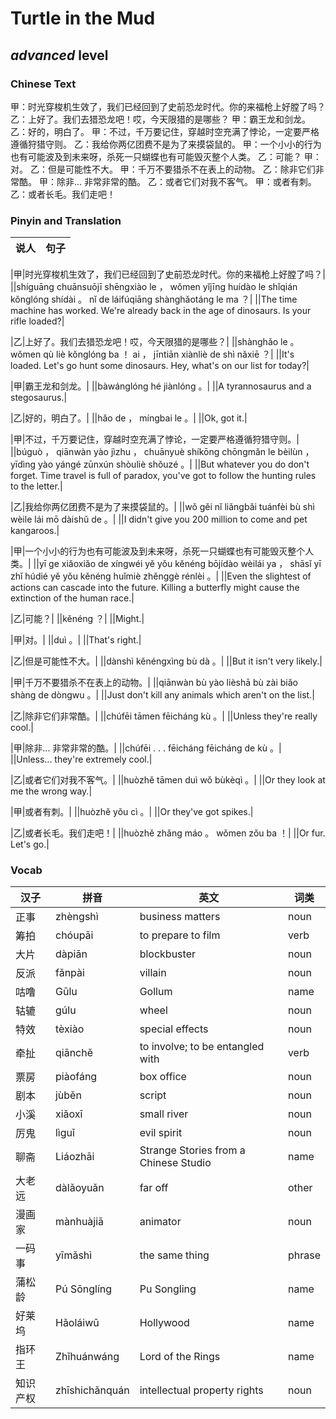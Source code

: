 # Turtle in the Mud
## *advanced* level

### Chinese Text
甲：时光穿梭机生效了，我们已经回到了史前恐龙时代。你的来福枪上好膛了吗？
乙：上好了。我们去猎恐龙吧！哎，今天限猎的是哪些？
甲：霸王龙和剑龙。
乙：好的，明白了。
甲：不过，千万要记住，穿越时空充满了悖论，一定要严格遵循狩猎守则。
乙：我给你两亿团费不是为了来摸袋鼠的。
甲：一个小小的行为也有可能波及到未来呀，杀死一只蝴蝶也有可能毁灭整个人类。
乙：可能？
甲：对。
乙：但是可能性不大。
甲：千万不要猎杀不在表上的动物。
乙：除非它们非常酷。
甲：除非... 非常非常的酷。
乙：或者它们对我不客气。
甲：或者有刺。
乙：或者长毛。我们走吧！

### Pinyin and Translation
|说人|句子|
|----|----|

|甲|时光穿梭机生效了，我们已经回到了史前恐龙时代。你的来福枪上好膛了吗？|
||shíguāng chuānsuōjī shēngxiào le ， wǒmen yǐjīng huídào le shǐqián kǒnglóng shídài 。 nǐ de láifúqiāng shànghǎotáng le ma ？|
||The time machine has worked. We're already back in the age of dinosaurs. Is your rifle loaded?|

|乙|上好了。我们去猎恐龙吧！哎，今天限猎的是哪些？|
||shànghǎo le 。 wǒmen qù liè kǒnglóng ba ！ ai ， jīntiān xiànliè de shì nǎxiē ？|
||It's loaded. Let's go hunt some dinosaurs. Hey, what's on our list for today?|

|甲|霸王龙和剑龙。|
||bàwánglóng hé jiànlóng 。|
||A tyrannosaurus and a stegosaurus.|

|乙|好的，明白了。|
||hǎo de ， míngbai le 。|
||Ok, got it.|

|甲|不过，千万要记住，穿越时空充满了悖论，一定要严格遵循狩猎守则。|
||búguò ， qiānwàn yào jìzhu ， chuānyuè shíkōng chōngmǎn le bèilùn ， yīdìng yào yángé zūnxún shòuliè shǒuzé 。|
||But whatever you do don't forget. Time travel is full of paradox, you've got to follow the hunting rules to the letter.|

|乙|我给你两亿团费不是为了来摸袋鼠的。|
||wǒ gěi nǐ liǎngbǎi tuánfèi bù shì wèile lái mō dàishǔ de 。|
||I didn't give you 200 million to come and pet kangaroos.|

|甲|一个小小的行为也有可能波及到未来呀，杀死一只蝴蝶也有可能毁灭整个人类。|
||yī ge xiǎoxiǎo de xíngwéi yě yǒu kěnéng bōjídào wèilái ya ， shāsǐ yī zhǐ húdié yě yǒu kěnéng huǐmiè zhěnggè rénlèi 。|
||Even the slightest of actions can cascade into the future. Killing a butterfly might cause the extinction of the human race.|

|乙|可能？|
||kěnéng ？|
||Might.|

|甲|对。|
||duì 。|
||That's right.|

|乙|但是可能性不大。|
||dànshì kěnéngxìng bù dà 。|
||But it isn't very likely.|

|甲|千万不要猎杀不在表上的动物。|
||qiānwàn bù yào lièshā bù zài biǎo shàng de dòngwu 。|
||Just don't kill any animals which aren't on the list.|

|乙|除非它们非常酷。|
||chúfēi tāmen fēicháng kù 。|
||Unless they're really cool.|

|甲|除非... 非常非常的酷。|
||chúfēi . . .  fēicháng fēicháng de kù 。|
||Unless... they're extremely cool.|

|乙|或者它们对我不客气。|
||huòzhě tāmen duì wǒ bùkèqì 。|
||Or they look at me the wrong way.|

|甲|或者有刺。|
||huòzhě yǒu cì 。|
||Or they've got spikes.|

|乙|或者长毛。我们走吧！|
||huòzhě zhǎng máo 。 wǒmen zǒu ba ！|
||Or fur. Let's go.|
### Vocab
|汉子|拼音|英文|词类|
|----|----|----|----|
|正事|zhèngshì|business matters|noun|
|筹拍|chóupāi|to prepare to film|verb|
|大片|dàpiān|blockbuster|noun|
|反派|fǎnpài|villain|noun|
|咕噜|Gūlu|Gollum|name|
|轱辘|gúlu|wheel|noun|
|特效|tèxiào|special effects|noun|
|牵扯|qiānchě|to involve; to be entangled with|verb|
|票房|piàofáng|box office|noun|
|剧本|jùběn|script|noun|
|小溪|xiǎoxī|small river|noun|
|厉鬼|lìguǐ|evil spirit|noun|
|聊斋|Liáozhāi|Strange Stories from a Chinese Studio|name|
|大老远|dàlǎoyuǎn|far off|other|
|漫画家|mànhuàjiā|animator|noun|
|一码事|yīmǎshì|the same thing|phrase|
|蒲松龄|Pú Sōnglíng|Pu Songling|name|
|好莱坞|Hǎoláiwū|Hollywood|name|
|指环王|Zhǐhuánwáng|Lord of the Rings|name|
|知识产权|zhīshichǎnquán|intellectual property rights|noun|
